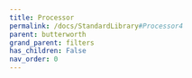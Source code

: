 ```yaml
---
title: Processor
permalink: /docs/StandardLibrary#Processor4
parent: butterworth
grand_parent: filters
has_children: False
nav_order: 0
---
```

